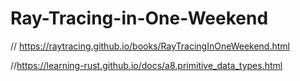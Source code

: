 # Ray-Tracing-in-One-Weekend
// https://raytracing.github.io/books/RayTracingInOneWeekend.html 

//https://learning-rust.github.io/docs/a8.primitive_data_types.html
